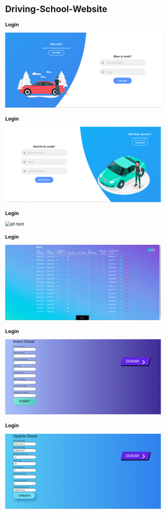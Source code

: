 # Driving-School-Website
### Login
![alt text](https://github.com/dianavintila/Driving-School-Website/blob/main/Screenshot%20(2721).png)
### Login
![alt text](https://github.com/dianavintila/Driving-School-Website/blob/main/Screenshot%20(2722).png)
### Login
![alt text](https://github.com/dianavintila/Driving-School-Website/blob/main/Screenshot%20(2723).png)
### Login
![alt text](https://github.com/dianavintila/Driving-School-Website/blob/main/Screenshot%20(2724).png)
### Login
![alt text](https://github.com/dianavintila/Driving-School-Website/blob/main/Screenshot%20(2725).png)
### Login
![alt text](https://github.com/dianavintila/Driving-School-Website/blob/main/Screenshot%20(2726).png)
